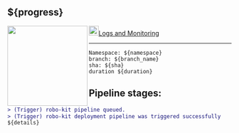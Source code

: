 ## ${progress} 

<img align="left" width="180" src="https://tinyurl.com/rootojr">

<a href="${GRAPHANA_URL}/explore?orgId=1&left=%5B%22now%2Fy%22,%22now%22,%22loki%22,%7B%22expr%22:%22%7Bnamespace%3D%5C%22${namespace}%5C%22%7D%22%7D,%7B%22mode%22:%22Logs%22%7D,%7B%22ui%22:%5Btrue,true,true,%22none%22%5D%7D%5D">
<img width="22"  src="https://user-images.githubusercontent.com/1706296/76145481-638e8e00-6092-11ea-8918-80722d29ab88.png">Logs and Monitoring</img>
</a>

---

```
Namespace: ${namespace}
branch: ${branch_name}
sha: ${sha}
duration ${duration}
```



Pipeline stages:
---
```diff
> (Trigger) robo-kit pipeline queued.
> (Trigger) robo-kit deployment pipeline was triggered successfully  
${details}
```

